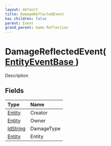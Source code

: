 ```yaml
---
layout: default
title: DamageReflectedEvent
has_children: false
parent: Event
grand_parent: Game Reflection
---
```

# DamageReflectedEvent( [ EntityEventBase ](/riftbreaker-wiki/docs/game-reflection/events/entity_event_base/) )
Description 

## Fields

| Type | Name |
|:----------|:--------------|
| [Entity](/riftbreaker-wiki/docs/game-reflection/classes/entity/) | Creator |
| [Entity](/riftbreaker-wiki/docs/game-reflection/classes/entity/) | Owner |
| [IdString](/riftbreaker-wiki/docs/game-reflection/components/id_string/) | DamageType |
| [Entity](/riftbreaker-wiki/docs/game-reflection/classes/entity/) | Entity |

